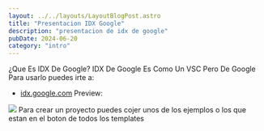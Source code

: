 ```yaml
---
layout: ../../layouts/LayoutBlogPost.astro
title: "Presentacion IDX Google"
description: "presentacion de idx de google"
pubDate: 2024-06-20
category: "intro"
---
```

¿Que Es IDX De Google?
IDX De Google Es Como Un VSC Pero De Google
Para usarlo puedes irte a:
- [idx.google.com](https://idx.google.com)
Preview:
<img src="/post3/image.webp" />
Para crear un proyecto puedes cojer unos de los ejemplos o los que estan en el boton de todos los templates